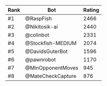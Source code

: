 Rank|Bot|Rating
---|---|---
#1|@RaspFish|2466
#2|@Nikitosik-ai|2440
#3|@colinbot|2331
#4|@Stockfish-MEDIUM|2074
#5|@DavidsGuterBot|1596
#6|@pawnrobot|1170
#7|@MinOpponentMoves|945
#8|@MateCheckCapture|876
